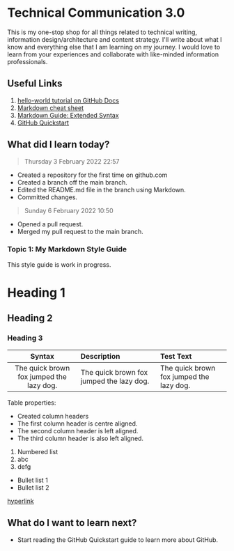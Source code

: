 # **Technical Communication 3.0** 
This is my one-stop shop for all things related to technical writing, information design/architecture and content strategy. I'll write about what I know and everything else that I am learning on my journey. I would love to learn from your experiences and collaborate with like-minded information professionals.

## Useful Links
1. [hello-world tutorial on GitHub Docs](https://docs.github.com/en/get-started/quickstart/hello-world)
2. [Markdown cheat sheet](https://support.squarespace.com/hc/en-us/articles/206543587-Markdown-cheat-sheet)
3. [Markdown Guide: Extended Syntax](https://www.markdownguide.org/extended-syntax/)
4. [GitHub Quickstart](https://docs.github.com/en/get-started/quickstart)

## What did I learn today?
> Thursday 3 February 2022 22:57 
* Created a repository for the first time on github.com
* Created a branch off the main branch. 
* Edited the README.md file in the branch using Markdown.
* Committed changes.
> Sunday 6 February 2022 10:50
* Opened a pull request.
* Merged my pull request to the main branch.

### Topic 1: My Markdown Style Guide
This style guide is work in progress. 
# Heading 1
## Heading 2
### Heading 3
| Syntax      | Description | Test Text     |
|    :---:        |    :----   |   :---       |
| The quick brown fox jumped the lazy dog.      | The quick brown fox jumped the lazy dog.       | The quick brown fox jumped the lazy dog.   |

Table properties:
* Created column headers 
* The first column header is centre aligned.
* The second column header is left aligned.
* The third column header is also left aligned.
1. Numbered list
2. abc
3. defg
* Bullet list 1
* Bullet list 2

[hyperlink](https://www.markdownguide.org/extended-syntax/)


## What do I want to learn next?
* Start reading the GitHub Quickstart guide to learn more about GitHub.
